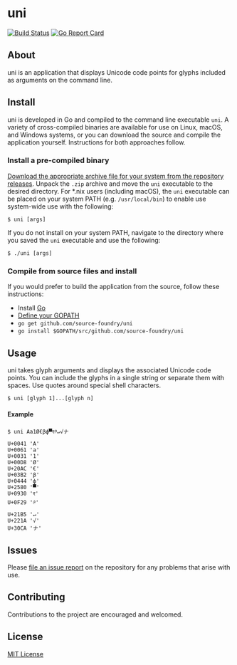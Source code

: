 # uni

[![Build Status](https://semaphoreci.com/api/v1/sourcefoundry/uni/branches/master/badge.svg)](https://semaphoreci.com/sourcefoundry/uni) [![Go Report Card](https://goreportcard.com/badge/github.com/source-foundry/uni)](https://goreportcard.com/report/github.com/source-foundry/uni)

## About

uni is an application that displays Unicode code points for glyphs included as arguments on the command line.

## Install

uni is developed in Go and compiled to the command line executable `uni`.  A variety of cross-compiled binaries are available for use on Linux, macOS, and Windows systems, or you can download the source and compile the application yourself.  Instructions for both approaches follow.

### Install a pre-compiled binary

[Download the appropriate archive file for your system from the repository releases](https://github.com/source-foundry/uni/releases/latest).  Unpack the `.zip` archive and move the `uni` executable to the desired directory.  For *.nix users (including macOS), the `uni` executable can be placed on your system PATH (e.g. `/usr/local/bin`) to enable use system-wide use with the following:

```
$ uni [args]
```

If you do not install on your system PATH, navigate to the directory where you saved the `uni` executable and use the following:

```
$ ./uni [args]
```

### Compile from source files and install

If you would prefer to build the application from the source, follow these instructions:

- Install [Go](https://golang.org/doc/install)
- [Define your GOPATH](https://github.com/golang/go/wiki/Setting-GOPATH)
- `go get github.com/source-foundry/uni`
- `go install $GOPATH/src/github.com/source-foundry/uni`

## Usage

uni takes glyph arguments and displays the associated Unicode code points.  You can include the glyphs in a single string or separate them with spaces.  Use quotes around special shell characters.

```
$ uni [glyph 1]...[glyph n]
```

#### Example

```
$ uni Aa1Ø€βф▀र༩↵√ナ
U+0041 'A'
U+0061 'a'
U+0031 '1'
U+00D8 'Ø'
U+20AC '€'
U+03B2 'β'
U+0444 'ф'
U+2580 '▀'
U+0930 'र'
U+0F29 '༩'
U+21B5 '↵'
U+221A '√'
U+30CA 'ナ'
```

## Issues

Please [file an issue report](https://github.com/source-foundry/uni/issues/new) on the repository for any problems that arise with use.

## Contributing

Contributions to the project are encouraged and welcomed.

## License

[MIT License](https://github.com/source-foundry/uni/blob/master/LICENSE)
